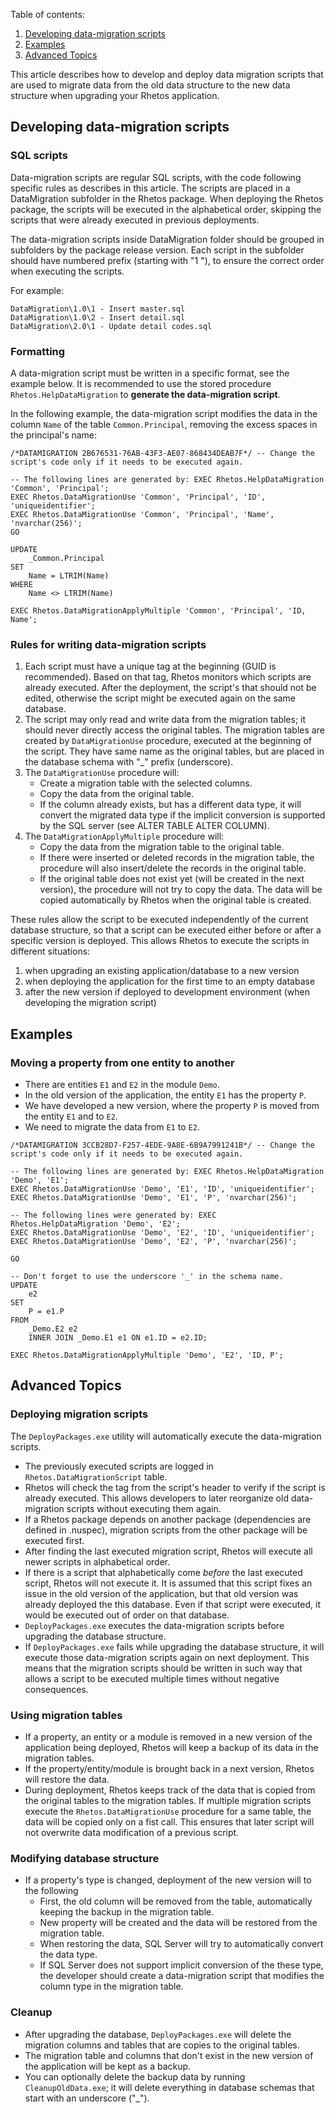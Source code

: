 Table of contents:

1. [Developing data-migration scripts](#developing-data-migration-scripts)
2. [Examples](#examples)
3. [Advanced Topics](#advanced-topics)

This article describes how to develop and deploy data migration scripts that are used to migrate data from the old data structure to the new data structure when upgrading your Rhetos application.

## Developing data-migration scripts

### SQL scripts

Data-migration scripts are regular SQL scripts, with the code following specific rules as describes in this article.
The scripts are placed in a DataMigration subfolder in the Rhetos package.
When deploying the Rhetos package, the scripts will be executed in the alphabetical order, skipping the scripts that were already executed in previous deployments.

The data-migration scripts inside DataMigration folder should be grouped in subfolders by the package release version.
Each script in the subfolder should have numbered prefix (starting with "1 "), to ensure the correct order when executing the scripts.

For example:

    DataMigration\1.0\1 - Insert master.sql
    DataMigration\1.0\2 - Insert detail.sql
    DataMigration\2.0\1 - Update detail codes.sql

### Formatting

A data-migration script must be written in a specific format, see the example below.
It is recommended to use the stored procedure `Rhetos.HelpDataMigration` to **generate the data-migration script**.

In the following example, the data-migration script modifies the data in the column `Name` of the table `Common.Principal`, removing the excess spaces in the principal's name:

    /*DATAMIGRATION 2B676531-76AB-43F3-AE07-868434DEAB7F*/ -- Change the script's code only if it needs to be executed again.

    -- The following lines are generated by: EXEC Rhetos.HelpDataMigration 'Common', 'Principal';
    EXEC Rhetos.DataMigrationUse 'Common', 'Principal', 'ID', 'uniqueidentifier';
    EXEC Rhetos.DataMigrationUse 'Common', 'Principal', 'Name', 'nvarchar(256)';
    GO

    UPDATE
        _Common.Principal
    SET
        Name = LTRIM(Name)
    WHERE
        Name <> LTRIM(Name)

    EXEC Rhetos.DataMigrationApplyMultiple 'Common', 'Principal', 'ID, Name';

### Rules for writing data-migration scripts

1. Each script must have a unique tag at the beginning (GUID is recommended).
   Based on that tag, Rhetos monitors which scripts are already executed.
   After the deployment, the script's that should not be edited, otherwise the script might be executed again on the same database.
2. The script may only read and write data from the migration tables; it should never directly access the original tables.
   The migration tables are created by `DataMigrationUse` procedure, executed at the beginning of the script.
   They have same name as the original tables, but are placed in the database schema with "_" prefix (underscore).
3. The `DataMigrationUse` procedure will:
    - Create a migration table with the selected columns.
    - Copy the data from the original table.
    - If the column already exists, but has a different data type, it will convert the migrated data type if the
      implicit conversion is supported by the SQL server (see ALTER TABLE ALTER COLUMN).
4. The `DataMigrationApplyMultiple` procedure will:
    - Copy the data from the migration table to the original table.
    - If there were inserted or deleted records in the migration table, the procedure will also insert/delete the records in the original table.
    - If the original table does not exist yet (will be created in the next version), the procedure will not
      try to copy the data. The data will be copied automatically by Rhetos when the original table is created.

These rules allow the script to be executed independently of the current database structure,
so that a script can be executed either before or after a specific version is deployed.
This allows Rhetos to execute the scripts in different situations:

1. when upgrading an existing application/database to a new version
2. when deploying the application for the first time to an empty database
3. after the new version if deployed to development environment (when developing the migration script)

## Examples

### Moving a property from one entity to another

* There are entities `E1` and `E2` in the module `Demo`.
* In the old version of the application, the entity `E1` has the property `P`.
* We have developed a new version, where the property `P` is moved from the entity `E1` and to `E2`.
* We need to migrate the data from `E1` to `E2`.

```
/*DATAMIGRATION 3CCB28D7-F257-4EDE-9A8E-6B9A7991241B*/ -- Change the script's code only if it needs to be executed again.

-- The following lines are generated by: EXEC Rhetos.HelpDataMigration 'Demo', 'E1';
EXEC Rhetos.DataMigrationUse 'Demo', 'E1', 'ID', 'uniqueidentifier';
EXEC Rhetos.DataMigrationUse 'Demo', 'E1', 'P', 'nvarchar(256)';

-- The following lines were generated by: EXEC Rhetos.HelpDataMigration 'Demo', 'E2';
EXEC Rhetos.DataMigrationUse 'Demo', 'E2', 'ID', 'uniqueidentifier';
EXEC Rhetos.DataMigrationUse 'Demo', 'E2', 'P', 'nvarchar(256)';

GO

-- Don't forget to use the underscore '_' in the schema name.
UPDATE
	e2
SET
	P = e1.P
FROM
	_Demo.E2 e2
	INNER JOIN _Demo.E1 e1 ON e1.ID = e2.ID;

EXEC Rhetos.DataMigrationApplyMultiple 'Demo', 'E2', 'ID, P';
```

## Advanced Topics

### Deploying migration scripts

The `DeployPackages.exe` utility will automatically execute the data-migration scripts.

* The previously executed scripts are logged in `Rhetos.DataMigrationScript` table.
* Rhetos will check the tag from the script's header to verify if the script is already executed.
  This allows developers to later reorganize old data-migration scripts without executing them again.
* If a Rhetos package depends on another package (dependencies are defined in .nuspec),
  migration scripts from the other package will be executed first.
* After finding the last executed migration script, Rhetos will execute all newer scripts in alphabetical order.
* If there is a script that alphabetically come *before* the last executed script, Rhetos will not execute it.
  It is assumed that this script fixes an issue in the old version of the application, but that old version was
  already deployed the this database.
  Even if that script were executed, it would be executed out of order on that database.
* `DeployPackages.exe` executes the data-migration scripts before upgrading the database structure.
* If `DeployPackages.exe` fails while upgrading the database structure, it will execute those data-migration scripts
  again on next deployment. This means that the migration scripts should be written in such way that allows a script
  to be executed multiple times without negative consequences.

### Using migration tables

* If a property, an entity or a module is removed in a new version of the application being deployed,
  Rhetos will keep a backup of its data in the migration tables.
* If the property/entity/module is brought back in a next version, Rhetos will restore the data.
* During deployment, Rhetos keeps track of the data that is copied from the original tables to the migration tables.
  If multiple migration scripts execute the `Rhetos.DataMigrationUse` procedure for a same table, the data will
  be copied only on a fist call.
  This ensures that later script will not overwrite data modification of a previous script.

### Modifying database structure

* If a property's type is changed, deployment of the new version will to the following
    - First, the old column will be removed from the table, automatically keeping the backup in the migration table.
    - New property will be created and the data will be restored from the migration table.
    - When restoring the data, SQL Server will try to automatically convert the data type.
    - If SQL Server does not support implicit conversion of the these type, the developer should create a data-migration script
      that modifies the column type in the migration table.

### Cleanup

* After upgrading the database, `DeployPackages.exe` will delete the migration columns and tables that are copies to the original tables.
* The migration table and columns that don't exist in the new version of the application will be kept as a backup.
* You can optionally delete the backup data by running `CleanupOldData.exe`; it will delete everything in database schemas
  that start with an underscore ("_").
